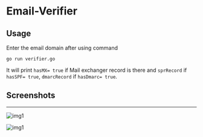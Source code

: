 Email-Verifier
====
## Usage
Enter the email domain after using command
```
go run verifier.go
```

It will print `hasMX= true` if Mail exchanger record is there and `sprRecord` if `hasSPF= true`, `dmarcRecord` if `hasDmarc= true`.
## Screenshots
---

![img1](/ss2.png)

![img1](/ss1.png)

